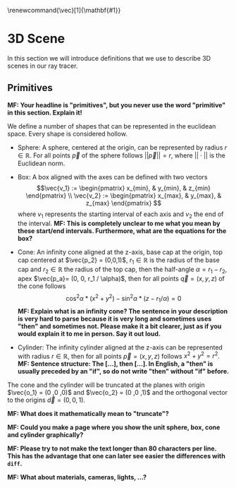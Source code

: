 \renewcommand{\vec}[1]{\mathbf{#1}}

# 3D Scene

In this section we will introduce definitions that we use to describe 3D scenes
in our ray tracer.

## Primitives

**MF: Your headline is "primitives", but you never use the word "primitive"
in this section. Explain it!**

We define a number of shapes that can be represented in the euclidean space.
Every shape is considered hollow.

* Sphere: A sphere, centered at the origin, can be represented by
  radius $r \in \mathbb{R}$.
  For all points $\vec{p}$ of the sphere follows $||\vec{p}|| = r$,
  where $||\cdot||$ is the Euclidean norm.

* Box: A box aligned with the axes can be defined with two vectors
  $$\vec{v_1} := \begin{pmatrix}
          x_{min}, & y_{min}, & z_{min}
       \end{pmatrix} \\
  \vec{v_2} := \begin{pmatrix}
           x_{max}, & y_{max}, & z_{max}
      \end{pmatrix}
  $$
  where $v_1$ represents the starting interval of each axis and
  $v_2$ the end of the interval.
  **MF: This is completely unclear to me what you mean by these
  start/end intervals. Furthermore, what are the equations for the box?**

* Cone: An infinity cone aligned at the z-axis, base cap at the origin,
  top cap centered at $\vec{p_2} = (0,0,1)$,
  $r_1 \in \mathbb{R}$ is the radius of the base cap and
  $r_2 \in \mathbb{R}$ the radius of the top cap,
  then the half-angle $\alpha = r_1 - r_2$,
  apex $\vec{p_a}= (0, 0, r_1 / \alpha)$,
  then for all points $\vec{q}=(x, y, z)$ of the cone follows
  $$\cos^2 \alpha * (x^2 + y^2) - \sin^2 \alpha * (z - r_1 / \alpha) = 0$$
  **MF: Explain what is an infinity cone? The sentence in your description
  is very hard to parse because it is very long and sometimes uses "then"
  and sometimes not. Please make it a bit clearer, just as if you would
  explain it to me in person. Say it out loud.**

* Cylinder: The infinity cylinder aligned at the z-axis can be represented with
  radius $r \in \mathbb{R}$,
  then for all points $\vec{p} = (x,y,z)$ follows $x^2 + y^2 = r^2$.
  **MF: Sentence structure: The [...], then [...]. In English, a "then" is
  usually preceded by an "if", so do not write "then" without "if" before.**

The cone and the cylinder will be truncated at the planes
with origin $\vec{o_1} = (0 ,0 ,0)$ and $\vec{o_2} = (0 ,0 ,1)$
and the orthogonal vector to the origins $\vec{d} = (0 ,0 ,1)$.

**MF: What does it mathematically mean to "truncate"?**

**MF: Could you make a page where you show the unit sphere, box, cone
and cylinder graphically?**

**MF: Please try to not make the text longer than 80 characters per line.
This has the advantage that one can later see easier the differences
with `diff`.**

**MF: What about materials, cameras, lights, ...?**
